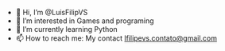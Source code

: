 - 👋 Hi, I’m @LuisFilipVS
- 👀 I’m interested in Games and programing
- 🌱 I’m currently learning Python
- 📫 How to reach me: My contact lfilipevs.contato@gmail.com

<!---
LuisFilipVS/LuisFilipVS is a ✨ special ✨ repository because its `README.md` (this file) appears on your GitHub profile.
You can click the Preview link to take a look at your changes.
--->

